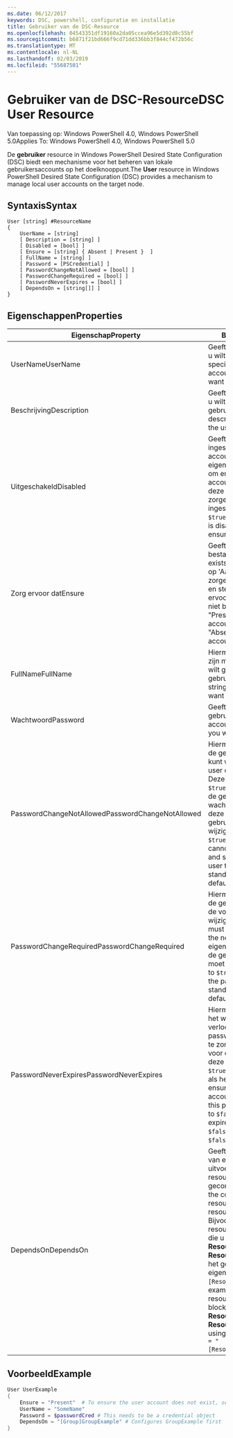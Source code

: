 ```yaml
---
ms.date: 06/12/2017
keywords: DSC, powershell, configuratie en installatie
title: Gebruiker van de DSC-Resource
ms.openlocfilehash: 04543351df19160a2da05ccea96e5d392d8c55bf
ms.sourcegitcommit: b6871f21bd666f9cd71dd336bb3f844cf472b56c
ms.translationtype: MT
ms.contentlocale: nl-NL
ms.lasthandoff: 02/03/2019
ms.locfileid: "55687501"
---
```

# <a name="dsc-user-resource"></a><span data-ttu-id="dcd98-103">Gebruiker van de DSC-Resource</span><span class="sxs-lookup"><span data-stu-id="dcd98-103">DSC User Resource</span></span>

<span data-ttu-id="dcd98-104">Van toepassing op: Windows PowerShell 4.0, Windows PowerShell 5.0</span><span class="sxs-lookup"><span data-stu-id="dcd98-104">Applies To: Windows PowerShell 4.0, Windows PowerShell 5.0</span></span>

<span data-ttu-id="dcd98-105">De **gebruiker** resource in Windows PowerShell Desired State Configuration (DSC) biedt een mechanisme voor het beheren van lokale gebruikersaccounts op het doelknooppunt.</span><span class="sxs-lookup"><span data-stu-id="dcd98-105">The **User** resource in Windows PowerShell Desired State Configuration (DSC) provides a mechanism to manage local user accounts on the target node.</span></span>

## <a name="syntax"></a><span data-ttu-id="dcd98-106">Syntaxis</span><span class="sxs-lookup"><span data-stu-id="dcd98-106">Syntax</span></span>

```
User [string] #ResourceName
{
    UserName = [string]
    [ Description = [string] ]
    [ Disabled = [bool] ]
    [ Ensure = [string] { Absent | Present }  ]
    [ FullName = [string] ]
    [ Password = [PSCredential] ]
    [ PasswordChangeNotAllowed = [bool] ]
    [ PasswordChangeRequired = [bool] ]
    [ PasswordNeverExpires = [bool] ]
    [ DependsOn = [string[]] ]
}
```

## <a name="properties"></a><span data-ttu-id="dcd98-107">Eigenschappen</span><span class="sxs-lookup"><span data-stu-id="dcd98-107">Properties</span></span>

|  <span data-ttu-id="dcd98-108">Eigenschap</span><span class="sxs-lookup"><span data-stu-id="dcd98-108">Property</span></span>  |  <span data-ttu-id="dcd98-109">Beschrijving</span><span class="sxs-lookup"><span data-stu-id="dcd98-109">Description</span></span>   |
|---|---|
| <span data-ttu-id="dcd98-110">UserName</span><span class="sxs-lookup"><span data-stu-id="dcd98-110">UserName</span></span>| <span data-ttu-id="dcd98-111">Geeft de accountnaam waarvan u wilt om te controleren of een specifieke status.</span><span class="sxs-lookup"><span data-stu-id="dcd98-111">Indicates the account name for which you want to ensure a specific state.</span></span>|
| <span data-ttu-id="dcd98-112">Beschrijving</span><span class="sxs-lookup"><span data-stu-id="dcd98-112">Description</span></span>| <span data-ttu-id="dcd98-113">Geeft aan dat de beschrijving die u wilt gebruiken voor het gebruikersaccount.</span><span class="sxs-lookup"><span data-stu-id="dcd98-113">Indicates the description you want to use for the user account.</span></span>|
| <span data-ttu-id="dcd98-114">Uitgeschakeld</span><span class="sxs-lookup"><span data-stu-id="dcd98-114">Disabled</span></span>| <span data-ttu-id="dcd98-115">Geeft aan of het account is ingeschakeld.</span><span class="sxs-lookup"><span data-stu-id="dcd98-115">Indicates if the account is enabled.</span></span> <span data-ttu-id="dcd98-116">Deze eigenschap instellen op `$true` om ervoor te zorgen dat dit account is uitgeschakeld, en stel deze in op `$false` om ervoor te zorgen dat deze is ingeschakeld.</span><span class="sxs-lookup"><span data-stu-id="dcd98-116">Set this property to `$true` to ensure that this account is disabled, and set it to `$false` to ensure that it is enabled.</span></span>|
| <span data-ttu-id="dcd98-117">Zorg ervoor dat</span><span class="sxs-lookup"><span data-stu-id="dcd98-117">Ensure</span></span>| <span data-ttu-id="dcd98-118">Geeft aan of het account bestaat.</span><span class="sxs-lookup"><span data-stu-id="dcd98-118">Indicates if the account exists.</span></span> <span data-ttu-id="dcd98-119">Deze eigenschap instellen op 'Aanwezig' om ervoor te zorgen dat het account bestaat en stel deze in op 'Ontbreekt' om ervoor te zorgen dat het account niet bestaat.</span><span class="sxs-lookup"><span data-stu-id="dcd98-119">Set this property to "Present" to ensure that the account exists, and set it to "Absent" to ensure that the account does not exist.</span></span>|
| <span data-ttu-id="dcd98-120">FullName</span><span class="sxs-lookup"><span data-stu-id="dcd98-120">FullName</span></span>| <span data-ttu-id="dcd98-121">Hiermee geeft u een tekenreeks zijn met de volledige naam die u wilt gebruiken voor het gebruikersaccount.</span><span class="sxs-lookup"><span data-stu-id="dcd98-121">Represents a string with the full name you want to use for the user account.</span></span>|
| <span data-ttu-id="dcd98-122">Wachtwoord</span><span class="sxs-lookup"><span data-stu-id="dcd98-122">Password</span></span>| <span data-ttu-id="dcd98-123">Geeft het wachtwoord die u wilt gebruiken voor dit account.</span><span class="sxs-lookup"><span data-stu-id="dcd98-123">Indicates the password you want to use for this account.</span></span> |
| <span data-ttu-id="dcd98-124">PasswordChangeNotAllowed</span><span class="sxs-lookup"><span data-stu-id="dcd98-124">PasswordChangeNotAllowed</span></span>| <span data-ttu-id="dcd98-125">Hiermee wordt aangegeven als de gebruiker het wachtwoord kunt wijzigen.</span><span class="sxs-lookup"><span data-stu-id="dcd98-125">Indicates if the user can change the password.</span></span> <span data-ttu-id="dcd98-126">Deze eigenschap instellen op `$true` om ervoor te zorgen dat de gebruiker kan niet het wachtwoord wijzigen en stel deze in op `$false` zodat de gebruiker het wachtwoord te wijzigen.</span><span class="sxs-lookup"><span data-stu-id="dcd98-126">Set this property to `$true` to ensure that the user cannot change the password, and set it to `$false` to allow the user to change the password.</span></span> <span data-ttu-id="dcd98-127">De standaardwaarde is `$false`.</span><span class="sxs-lookup"><span data-stu-id="dcd98-127">The default value is `$false`.</span></span>|
| <span data-ttu-id="dcd98-128">PasswordChangeRequired</span><span class="sxs-lookup"><span data-stu-id="dcd98-128">PasswordChangeRequired</span></span>| <span data-ttu-id="dcd98-129">Hiermee wordt aangegeven als de gebruiker het wachtwoord bij de volgende aanmelding moet wijzigen.</span><span class="sxs-lookup"><span data-stu-id="dcd98-129">Indicates if the user must change the password at the next sign in.</span></span> <span data-ttu-id="dcd98-130">Deze eigenschap instellen op `$true` als de gebruiker het wachtwoord moet wijzigen.</span><span class="sxs-lookup"><span data-stu-id="dcd98-130">Set this property to `$true` if the user must change the password.</span></span> <span data-ttu-id="dcd98-131">De standaardwaarde is `$true`.</span><span class="sxs-lookup"><span data-stu-id="dcd98-131">The default value is `$true`.</span></span>|
| <span data-ttu-id="dcd98-132">PasswordNeverExpires</span><span class="sxs-lookup"><span data-stu-id="dcd98-132">PasswordNeverExpires</span></span>| <span data-ttu-id="dcd98-133">Hiermee wordt aangegeven als het wachtwoord verloopt.</span><span class="sxs-lookup"><span data-stu-id="dcd98-133">Indicates if the password will expire.</span></span> <span data-ttu-id="dcd98-134">Om ervoor te zorgen dat het wachtwoord voor dit account nooit verloopt, deze eigenschap instellen op `$true`, en stel deze in op `$false` als het wachtwoord verloopt.</span><span class="sxs-lookup"><span data-stu-id="dcd98-134">To ensure that the password for this account will never expire, set this property to `$true`, and set it to `$false` if the password will expire.</span></span> <span data-ttu-id="dcd98-135">De standaardwaarde is `$false`.</span><span class="sxs-lookup"><span data-stu-id="dcd98-135">The default value is `$false`.</span></span>|
| <span data-ttu-id="dcd98-136">DependsOn</span><span class="sxs-lookup"><span data-stu-id="dcd98-136">DependsOn</span></span> | <span data-ttu-id="dcd98-137">Geeft aan dat de configuratie van een andere resource uitvoeren moet voordat deze resource is geconfigureerd.</span><span class="sxs-lookup"><span data-stu-id="dcd98-137">Indicates that the configuration of another resource must run before this resource is configured.</span></span> <span data-ttu-id="dcd98-138">Bijvoorbeeld, als de ID van de resourceconfiguratie scriptblok die u wilt uitvoeren eerst is **ResourceName** en het type **ResourceType**, de syntaxis voor het gebruik van deze eigenschap is `DependsOn = "[ResourceType]ResourceName"`.</span><span class="sxs-lookup"><span data-stu-id="dcd98-138">For example, if the ID of the resource configuration script block that you want to run first is **ResourceName** and its type is **ResourceType**, the syntax for using this property is `DependsOn = "[ResourceType]ResourceName"`.</span></span>|

## <a name="example"></a><span data-ttu-id="dcd98-139">Voorbeeld</span><span class="sxs-lookup"><span data-stu-id="dcd98-139">Example</span></span>

```powershell
User UserExample
{
    Ensure = "Present"  # To ensure the user account does not exist, set Ensure to "Absent"
    UserName = "SomeName"
    Password = $passwordCred # This needs to be a credential object
    DependsOn = "[Group]GroupExample" # Configures GroupExample first
}
```